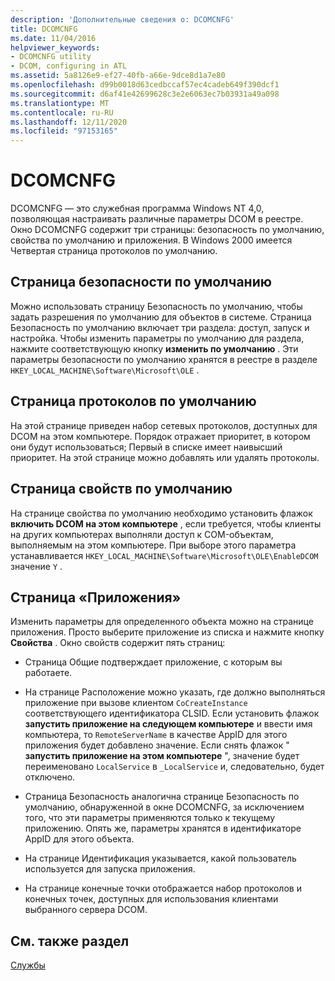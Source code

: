 ```yaml
---
description: 'Дополнительные сведения о: DCOMCNFG'
title: DCOMCNFG
ms.date: 11/04/2016
helpviewer_keywords:
- DCOMCNFG utility
- DCOM, configuring in ATL
ms.assetid: 5a8126e9-ef27-40fb-a66e-9dce8d1a7e80
ms.openlocfilehash: d99b0018d63cedbccaf57ec4cadeb649f390dcf1
ms.sourcegitcommit: d6af41e42699628c3e2e6063ec7b03931a49a098
ms.translationtype: MT
ms.contentlocale: ru-RU
ms.lasthandoff: 12/11/2020
ms.locfileid: "97153165"
---
```

# <a name="dcomcnfg"></a>DCOMCNFG

DCOMCNFG — это служебная программа Windows NT 4,0, позволяющая настраивать различные параметры DCOM в реестре. Окно DCOMCNFG содержит три страницы: безопасность по умолчанию, свойства по умолчанию и приложения. В Windows 2000 имеется Четвертая страница протоколов по умолчанию.

## <a name="default-security-page"></a>Страница безопасности по умолчанию

Можно использовать страницу Безопасность по умолчанию, чтобы задать разрешения по умолчанию для объектов в системе. Страница Безопасность по умолчанию включает три раздела: доступ, запуск и настройка. Чтобы изменить параметры по умолчанию для раздела, нажмите соответствующую кнопку **изменить по умолчанию** . Эти параметры безопасности по умолчанию хранятся в реестре в разделе `HKEY_LOCAL_MACHINE\Software\Microsoft\OLE` .

## <a name="default-protocols-page"></a>Страница протоколов по умолчанию

На этой странице приведен набор сетевых протоколов, доступных для DCOM на этом компьютере. Порядок отражает приоритет, в котором они будут использоваться; Первый в списке имеет наивысший приоритет. На этой странице можно добавлять или удалять протоколы.

## <a name="default-properties-page"></a>Страница свойств по умолчанию

На странице свойства по умолчанию необходимо установить флажок **включить DCOM на этом компьютере** , если требуется, чтобы клиенты на других компьютерах выполняли доступ к COM-объектам, выполняемым на этом компьютере. При выборе этого параметра устанавливается `HKEY_LOCAL_MACHINE\Software\Microsoft\OLE\EnableDCOM` значение `Y` .

## <a name="applications-page"></a>Страница «Приложения»

Изменить параметры для определенного объекта можно на странице приложения. Просто выберите приложение из списка и нажмите кнопку **Свойства** . Окно свойств содержит пять страниц:

- Страница Общие подтверждает приложение, с которым вы работаете.

- На странице Расположение можно указать, где должно выполняться приложение при вызове клиентом `CoCreateInstance` соответствующего идентификатора CLSID. Если установить флажок **запустить приложение на следующем компьютере** и ввести имя компьютера, то `RemoteServerName` в качестве AppID для этого приложения будет добавлено значение. Если снять флажок " **запустить приложение на этом компьютере** ", значение будет переименовано `LocalService` в `_LocalService` и, следовательно, будет отключено.

- Страница Безопасность аналогична странице Безопасность по умолчанию, обнаруженной в окне DCOMCNFG, за исключением того, что эти параметры применяются только к текущему приложению. Опять же, параметры хранятся в идентификаторе AppID для этого объекта.

- На странице Идентификация указывается, какой пользователь используется для запуска приложения.

- На странице конечные точки отображается набор протоколов и конечных точек, доступных для использования клиентами выбранного сервера DCOM.

## <a name="see-also"></a>См. также раздел

[Службы](../atl/atl-services.md)
